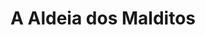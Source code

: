 ---
Numero: 77
title: A Aldeia dos Malditos
Autor: John Wyndham
Co-autor: 
Ano-de-Publicacao: 1963
Titulo-original: The Midwich Cuckoos
Tradutor: Álvaro Simões
Co-tradutor: 
Ano-de-edicao: 1957
alias: John-Wyndham
Autor2-alias: 
Tradutor1-alias: Alvaro-Simoes
Tradutor2-alias: 
Titulo-link: 77-A-Aldeia-dos-Malditos
Capa: Lima de Freitas
pags: 243
Capa-link: Lima-de-Freitas
---